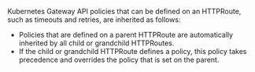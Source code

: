 Kubernetes Gateway API policies that can be defined on an HTTPRoute, such as timeouts and retries, are inherited as follows: 

* Policies that are defined on a parent HTTPRoute are automatically inherited by all child or grandchild HTTPRoutes. 
* If the child or grandchild HTTPRoute defines a policy, this policy takes precedence and overrides the policy that is set on the parent. 